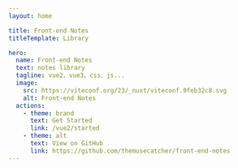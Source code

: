 ```yaml
---
layout: home

title: Front-end Notes
titleTemplate: Library

hero:
  name: Front-end Notes
  text: notes library
  tagline: vue2、vue3、css、js...
  image:
    src: https://viteconf.org/23/_nuxt/viteconf.9feb32c8.svg
    alt: Front-end Notes
  actions:
    - theme: brand
      text: Get Started
      link: /vue2/started
    - theme: alt
      text: View on GitHub
      link: https://github.com/themusecatcher/front-end-notes
---
```


<script setup lang="ts">
import { onMounted } from 'vue'
import { fetchVersion } from './.vitepress/utils/fetchVersion'

onMounted(() => {
  fetchVersion()
})
</script>
